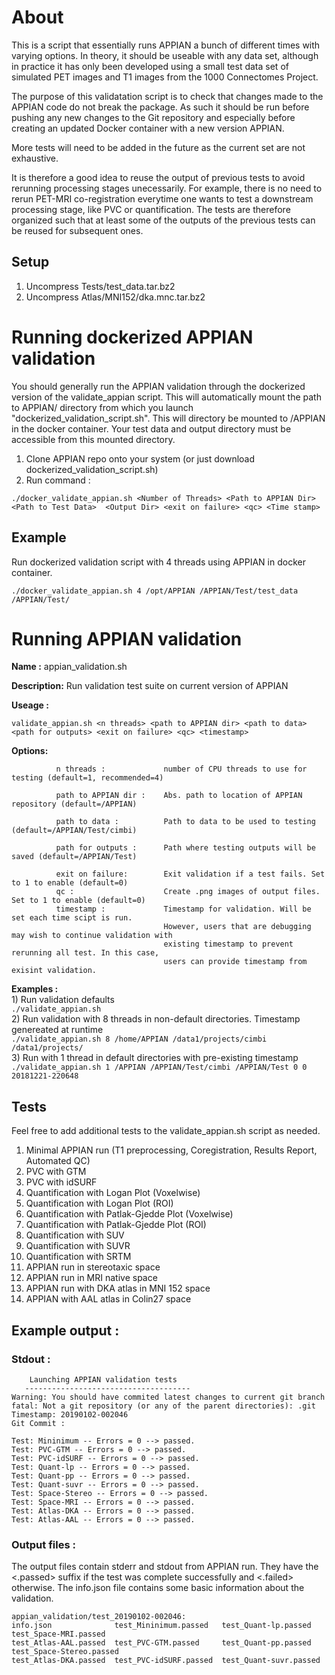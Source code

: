 # About
This is a script that essentially runs APPIAN a bunch of different times with varying options. In theory, it should be useable with any data set, although in practice it has only been developed using a small test data set of simulated PET images and T1 images from the 1000 Connectomes Project.

The purpose of this validatation script is to check that changes made to the APPIAN code do not break the package. As such it should be run before pushing any new changes to the Git repository and especially before creating an updated Docker container with a new version APPIAN.

More tests will need to be added in the future as the current set are not exhaustive. 

It is therefore a good idea to reuse the output of previous tests to avoid rerunning processing stages unecessarily. For example, there is no need to rerun PET-MRI co-registration everytime one wants to test a downstream processing stage, like PVC or quantification. The tests are therefore organized such that at least some of the outputs of the previous tests can be reused for subsequent ones. 

## Setup
1. Uncompress Tests/test_data.tar.bz2
2. Uncompress Atlas/MNI152/dka.mnc.tar.bz2


# Running dockerized APPIAN validation
You should generally run the APPIAN validation through the dockerized version of the validate_appian script. This will automatically mount the path to APPIAN/ directory from which you launch "dockerized_validation_script.sh". This will directory be mounted to /APPIAN in the docker container. Your test data and output directory must be accessible from this mounted directory. 

1. Clone APPIAN repo onto your system (or just download dockerized_validation_script.sh)
2. Run command :

```
./docker_validate_appian.sh <Number of Threads> <Path to APPIAN Dir> <Path to Test Data>  <Output Dir> <exit on failure> <qc> <Time stamp>
``` 

## Example 
Run dockerized validation script with 4 threads using APPIAN in docker container.

```./docker_validate_appian.sh 4 /opt/APPIAN /APPIAN/Test/test_data  /APPIAN/Test/```

# Running APPIAN validation

__Name :__        appian_validation.sh

__Description:__  Run validation test suite on current version of APPIAN

__Useage :__      
```
validate_appian.sh <n threads> <path to APPIAN dir> <path to data> <path for outputs> <exit on failure> <qc> <timestamp>
```
__Options:__
  
              n threads :             number of CPU threads to use for testing (default=1, recommended=4)
              
              path to APPIAN dir :    Abs. path to location of APPIAN repository (default=/APPIAN)
              
              path to data :          Path to data to be used to testing (default=/APPIAN/Test/cimbi)
              
              path for outputs :      Path where testing outputs will be saved (default=/APPIAN/Test)
              
              exit on failure:        Exit validation if a test fails. Set to 1 to enable (default=0)
              qc :                    Create .png images of output files. Set to 1 to enable (default=0)
              timestamp :             Timestamp for validation. Will be set each time scipt is run. 
                                      However, users that are debugging may wish to continue validation with
                                      existing timestamp to prevent rerunning all test. In this case, 
                                      users can provide timestamp from exisint validation. 
__Examples :__\
         1) Run validation defaults\
             ```./validate_appian.sh```\
          2) Run validation with 8 threads in non-default directories. Timestamp genereated at runtime\
              ```./validate_appian.sh 8 /home/APPIAN /data1/projects/cimbi /data1/projects/```  \
          3) Run with 1 thread in default directories with pre-existing timestamp\
              ```./validate_appian.sh 1 /APPIAN /APPIAN/Test/cimbi /APPIAN/Test 0 0 20181221-220648```
## Tests
Feel free to add additional tests to the validate_appian.sh script as needed.

1. Minimal APPIAN run (T1 preprocessing, Coregistration, Results Report, Automated QC)
2. PVC with GTM
3. PVC with idSURF
4. Quantification with Logan Plot (Voxelwise)
5. Quantification with Logan Plot (ROI)
6. Quantification with Patlak-Gjedde Plot (Voxelwise)
7. Quantification with Patlak-Gjedde Plot (ROI)
8. Quantification with SUV
9. Quantification with SUVR
10. Quantification with SRTM
11. APPIAN run in stereotaxic space
12. APPIAN run in MRI native space
13. APPIAN run with DKA atlas in MNI 152 space 
14. APPIAN with AAL atlas in Colin27 space

## Example output :

### Stdout :
```
    Launching APPIAN validation tests 
   -------------------------------------
Warning: You should have commited latest changes to current git branch
fatal: Not a git repository (or any of the parent directories): .git
Timestamp: 20190102-002046
Git Commit :

Test: Mininimum -- Errors = 0 --> passed.
Test: PVC-GTM -- Errors = 0 --> passed.
Test: PVC-idSURF -- Errors = 0 --> passed.
Test: Quant-lp -- Errors = 0 --> passed.
Test: Quant-pp -- Errors = 0 --> passed.
Test: Quant-suvr -- Errors = 0 --> passed.
Test: Space-Stereo -- Errors = 0 --> passed.
Test: Space-MRI -- Errors = 0 --> passed.
Test: Atlas-DKA -- Errors = 0 --> passed.
Test: Atlas-AAL -- Errors = 0 --> passed.
```
### Output files :
The output files contain stderr and stdout from APPIAN run. They have the <.passed> suffix if the test was complete successfully and <.failed> otherwise. The info.json file contains some basic information about the validation.
```
appian_validation/test_20190102-002046:
info.json              test_Mininimum.passed   test_Quant-lp.passed    test_Space-MRI.passed
test_Atlas-AAL.passed  test_PVC-GTM.passed     test_Quant-pp.passed    test_Space-Stereo.passed
test_Atlas-DKA.passed  test_PVC-idSURF.passed  test_Quant-suvr.passed
```

